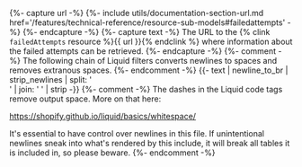 {%- capture url -%}
    {%- include utils/documentation-section-url.md
        href='/features/technical-reference/resource-sub-models#failedattempts' -%}
{%- endcapture -%}
{%- capture text -%}
The URL to the {% clink `failedAttempts` resource %}{{ url }}{% endclink %}
where information about the failed attempts can be retrieved.
{%- endcapture -%}
{%- comment -%}
The following chain of Liquid filters converts newlines to spaces and removes
extranous spaces.
{%- endcomment -%}
{{- text | newline_to_br | strip_newlines | split: '<br />' | join: ' ' | strip -}}
{%- comment -%}
The dashes in the Liquid code tags remove output space. More on that here:

<https://shopify.github.io/liquid/basics/whitespace/>

It's essential to have control over newlines in this file. If unintentional
newlines sneak into what's rendered by this include, it will break all tables
it is included in, so please beware.
{%- endcomment -%}
